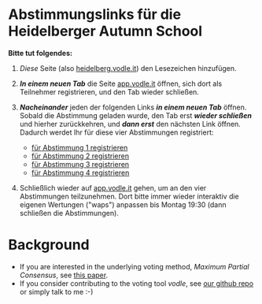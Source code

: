 # Abstimmungslinks für die Heidelberger Autumn School

**Bitte tut folgendes:**

1. *Diese* Seite (also [heidelberg.vodle.it](http://heidelberg.vodle.it)) den Lesezeichen hinzufügen.
2. ***In einem neuen Tab*** die Seite [app.vodle.it](http://app.vodle.it) öffnen, sich dort als Teilnehmer registrieren, und den Tab wieder schließen.
3. ***Nacheinander*** jeden der folgenden Links ***in einem neuen Tab*** öffnen. Sobald die Abstimmung geladen wurde, den Tab erst ***wieder schließen*** und hierher zurückkehren, und ***dann erst*** den nächsten Link öffnen. Dadurch werdet Ihr für diese vier Abstimmungen registriert:
   - [für Abstimmung 1 registrieren](https://vodle.osuosl.org/#/joinpoll/https%3A%2F%2Fvodle.osuosl.org%2Fcouch%2F/none/a4d3546d/96de179abb3d99b0)
   - [für Abstimmung 2 registrieren](https://vodle.osuosl.org/#/joinpoll/https%3A%2F%2Fvodle.osuosl.org%2Fcouch%2F/none/cb2ae625/c42c31adc04d4046)
   - [für Abstimmung 3 registrieren](https://vodle.osuosl.org/#/joinpoll/https%3A%2F%2Fvodle.osuosl.org%2Fcouch%2F/none/9aea4db4/bd9ca7096f6f0139)
   - [für Abstimmung 4 registrieren](https://vodle.osuosl.org/#/joinpoll/https%3A%2F%2Fvodle.osuosl.org%2Fcouch%2F/none/4f693e8a/45a265b44df093f9)

4. Schließlich wieder auf [app.vodle.it](http://app.vodle.it) gehen, um an den vier Abstimmungen teilzunehmen. 
Dort bitte immer wieder interaktiv die eigenen Wertungen ("waps") anpassen bis Montag 19:30 (dann schließen die Abstimmungen).

# Background

- If you are interested in the underlying voting method, *Maximum Partial Consensus*, see [this paper](https://papers.ssrn.com/sol3/papers.cfm?abstract_id=3751225).
- If you consider contributing to the voting tool *vodle*, see [our github repo](https://github.com/pik-gane/vodle) or simply talk to me :-)

